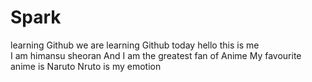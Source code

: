 # Spark
learning Github
we are learning Github today
hello this is me
<br>
I am himansu sheoran
And I am the greatest fan of Anime
My favourite anime is Naruto
Nruto is my emotion